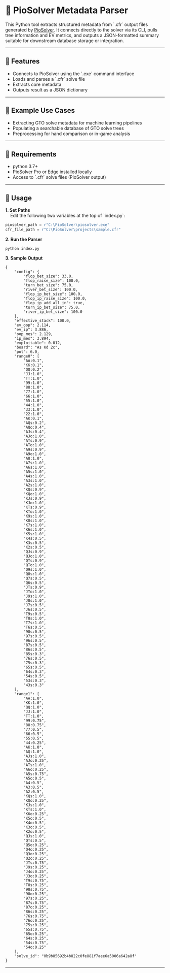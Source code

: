 # **🧠 PioSolver Metadata Parser**

This Python tool extracts structured metadata from \`.cfr\` output files generated by [PioSolver](https://piosolver.com). It connects directly to the solver via its CLI, pulls tree information and EV metrics, and outputs a JSON-formatted summary suitable for downstream database storage or integration.

---

## **📌 Features**

*   Connects to PioSolver using the \`.exe\` command interface
*   Loads and parses a \`.cfr\` solve file  
*   Extracts core metadata
*   Outputs result as a JSON dictionary

---

## **🧪 Example Use Cases**

*   Extracting GTO solve metadata for machine learning pipelines
*   Populating a searchable database of GTO solve trees
*   Preprocessing for hand comparison or in-game analysis

---

## **🧰 Requirements**

*   python 3.7+
*   PioSolver Pro or Edge installed locally
*   Access to \`.cfr\` solve files (PioSolver output)

---

## **🚀 Usage**

**1\. Set Paths**  
    Edit the following two variables at the top of \`index.py\`:

```python
piosolver_path = r"C:\PioSolver\piosolver.exe"
cfr_file_path = r"C:\PioSolver\projects\sample.cfr"
```

**2\. Run the Parser**

```
python index.py
```

**3\. Sample Output**

```
{
    "config": {
        "flop_bet_size": 33.0,
        "flop_raise_size": 100.0,
        "turn_bet_size": 75.0,
        "river_bet_size": 100.0,
        "flop_ip_bet_size": 100.0,
        "flop_ip_raise_size": 100.0,
        "flop_ip_add_all_in": true,
        "turn_ip_bet_size": 75.0,
        "river_ip_bet_size": 100.0
    },
    "effective_stack": 100.0,
    "ev_oop": 2.114,
    "ev_ip": 3.886,
    "oop_mes": 2.129,
    "ip_mes": 3.894,
    "exploitable": 0.012,
    "board": "As Kd 2c",
    "pot": 6.0,
    "range0": [
        "AA:0.1",
        "KK:0.1",
        "QQ:0.2",
        "JJ:1.0",
        "TT:1.0",
        "99:1.0",
        "88:1.0",
        "77:1.0",
        "66:1.0",
        "55:1.0",
        "44:1.0",
        "33:1.0",
        "22:1.0",
        "AK:0.1",
        "AQs:0.2",
        "AQo:0.4",
        "AJs:0.4",
        "AJo:1.0",
        "ATs:0.9",
        "ATo:1.0",
        "A9s:0.9",
        "A9o:1.0",
        "A8:1.0",
        "A7s:1.0",
        "A6s:1.0",
        "A5s:1.0",
        "A4s:1.0",
        "A3s:1.0",
        "A2s:1.0",
        "KQs:0.9",
        "KQo:1.0",
        "KJs:0.9",
        "KJo:1.0",
        "KTs:0.9",
        "KTo:1.0",
        "K9s:1.0",
        "K8s:1.0",
        "K7s:1.0",
        "K6s:1.0",
        "K5s:1.0",
        "K4s:0.5",
        "K3s:0.5",
        "K2s:0.5",
        "QJs:0.9",
        "QJo:1.0",
        "QTs:0.9",
        "QTo:1.0",
        "Q9s:1.0",
        "Q8s:1.0",
        "Q7s:0.5",
        "Q6s:0.5",
        "JTs:0.9",
        "JTo:1.0",
        "J9s:1.0",
        "J8s:1.0",
        "J7s:0.5",
        "J6s:0.5",
        "T9s:0.5",
        "T8s:1.0",
        "T7s:1.0",
        "T6s:0.5",
        "98s:0.5",
        "97s:0.5",
        "96s:0.5",
        "87s:0.5",
        "86s:0.5",
        "85s:0.3",
        "76s:0.5",
        "75s:0.3",
        "65s:0.5",
        "64s:0.3",
        "54s:0.5",
        "53s:0.3",
        "43s:0.3"
    ],
    "range1": [
        "AA:1.0",
        "KK:1.0",
        "QQ:1.0",
        "JJ:1.0",
        "TT:1.0",
        "99:0.75",
        "88:0.75",
        "77:0.5",
        "66:0.5",
        "55:0.5",
        "44:0.25",
        "AK:1.0",
        "AQ:1.0",
        "AJs:1.0",
        "AJo:0.25",
        "ATs:1.0",
        "A6o:0.25",
        "A5s:0.75",
        "A5o:0.5",
        "A4:0.5",
        "A3:0.5",
        "A2:0.5",
        "KQs:1.0",
        "KQo:0.25",
        "KJs:1.0",
        "KTs:1.0",
        "K6o:0.25",
        "K5o:0.5",
        "K4o:0.5",
        "K3o:0.5",
        "K2o:0.5",
        "QJs:1.0",
        "QTs:0.5",
        "Q5o:0.25",
        "Q4o:0.25",
        "Q3o:0.25",
        "Q2o:0.25",
        "JTs:0.75",
        "J9s:0.25",
        "J4o:0.25",
        "J3o:0.25",
        "T9s:0.75",
        "T8s:0.25",
        "98s:0.75",
        "98o:0.25",
        "97s:0.25",
        "87s:0.75",
        "87o:0.25",
        "86s:0.25",
        "76s:0.75",
        "76o:0.25",
        "75s:0.25",
        "65s:0.75",
        "65o:0.25",
        "64s:0.25",
        "54s:0.75",
        "54o:0.25"
    ],
    "solve_id": "0b9b85692b4b822c0fe881f7aee6a5006a642a8f"
}
```

---